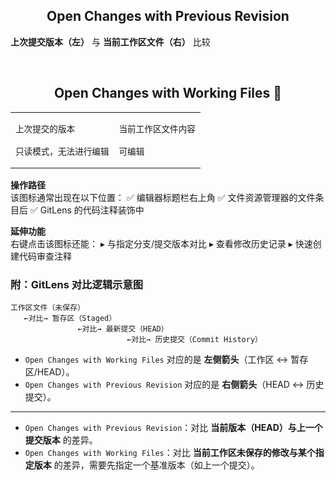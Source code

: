 ## <center>Open Changes with Previous Revision</center>

**上次提交版本（左）** 与 **当前工作区文件（右）** 比较

<br>

## <center>Open Changes with Working Files 🔄</center>

<table><tr><td style='vertical-align:top;'>

    上次提交的版本

    只读模式，无法进行编辑

</td><td style='vertical-align:top;'>

    当前工作区文件内容

    可编辑

</td></tr></table>

**操作路径**  
该图标通常出现在以下位置：
✅ 编辑器标题栏右上角
✅ 文件资源管理器的文件条目后
✅ GitLens 的代码注释装饰中

**延伸功能**  
右键点击该图标还能：
▸ 与指定分支/提交版本对比
▸ 查看修改历史记录
▸ 快速创建代码审查注释

### **附：GitLens 对比逻辑示意图**
```plaintext
工作区文件（未保存） 
   ←对比→ 暂存区（Staged）  
               ←对比→ 最新提交（HEAD）  
                          ←对比→ 历史提交（Commit History）
```
- `Open Changes with Working Files` 对应的是 **左侧箭头**（工作区 ↔ 暂存区/HEAD）。  
- `Open Changes with Previous Revision` 对应的是 **右侧箭头**（HEAD ↔ 历史提交）。

---

- `Open Changes with Previous Revision`：对比 **当前版本（HEAD）与上一个提交版本** 的差异。  
- `Open Changes with Working Files`：对比 **当前工作区未保存的修改与某个指定版本** 的差异，需要先指定一个基准版本（如上一个提交）。
